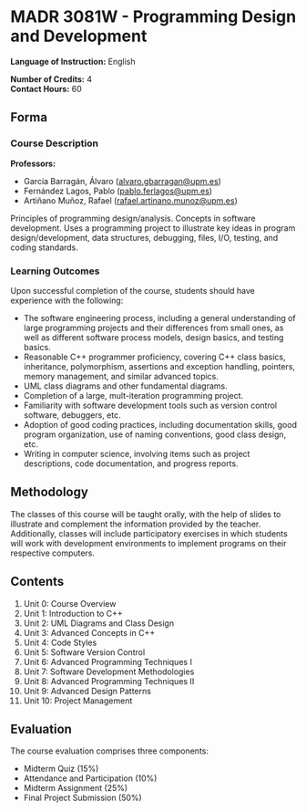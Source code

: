 # MADR 3081W - Programming Design and Development

**Language of Instruction:** English

**Number of Credits:** 4  
**Contact Hours:** 60  

## Forma

### Course Description

**Professors:**
- García Barragán, Álvaro ([alvaro.gbarragan@upm.es](mailto:alvaro.gbarragan@upm.es))
- Fernández Lagos, Pablo ([pablo.ferlagos@upm.es](mailto:pablo.ferlagos@upm.es))
- Artiñano Muñoz, Rafael ([rafael.artinano.munoz@upm.es](mailto:rafael.artinano.munoz@upm.es))

Principles of programming design/analysis. Concepts in software development. Uses a programming project to illustrate key ideas in program design/development, data structures, debugging, files, I/O, testing, and coding standards.

### Learning Outcomes

Upon successful completion of the course, students should have experience with the following:

- The software engineering process, including a general understanding of large programming projects and their differences from small ones, as well as different software process models, design basics, and testing basics.
- Reasonable C++ programmer proficiency, covering C++ class basics, inheritance, polymorphism, assertions and exception handling, pointers, memory management, and similar advanced topics.
- UML class diagrams and other fundamental diagrams.
- Completion of a large, mult-iteration programming project.
- Familiarity with software development tools such as version control software, debuggers, etc.
- Adoption of good coding practices, including documentation skills, good program organization, use of naming conventions, good class design, etc.
- Writing in computer science, involving items such as project descriptions, code documentation, and progress reports.

## Methodology

The classes of this course will be taught orally, with the help of slides to illustrate and complement the information provided by the teacher. Additionally, classes will include participatory exercises in which students will work with development environments to implement programs on their respective computers.

## Contents

1. Unit 0: Course Overview
2. Unit 1: Introduction to C++
3. Unit 2: UML Diagrams and Class Design
4. Unit 3: Advanced Concepts in C++
5. Unit 4: Code Styles
6. Unit 5: Software Version Control
7. Unit 6: Advanced Programming Techniques I
8. Unit 7: Software Development Methodologies
9. Unit 8: Advanced Programming Techniques II
10. Unit 9: Advanced Design Patterns
11. Unit 10: Project Management

## Evaluation

The course evaluation comprises three components:

- Midterm Quiz (15%)
- Attendance and Participation (10%)
- Midterm Assignment (25%)
- Final Project Submission (50%)
